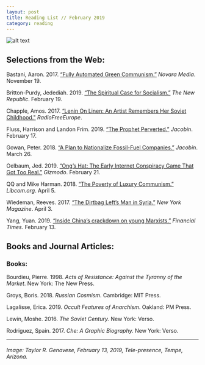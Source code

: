 ```yaml
---
layout: post
title: Reading List // February 2019
category: reading
---
```


![alt text](https://trgenovese.github.io/blog/images/feb19reading.jpg)

## Selections from the Web:
Bastani, Aaron. 2017. [“Fully Automated Green Communism.”](https://novaramedia.com/2017/11/19/fully-automated-green-communism/) *Novara Media*. November 19.

Britton-Purdy, Jedediah. 2019. [“The Spiritual Case for Socialism.”](https://newrepublic.com/article/153024/spiritual-case-socialism-martin-hagglund-book-review) *The New Republic*. February 19.

Chapple, Amos. 2017. [“Lenin On Linen: An Artist Remembers Her Soviet Childhood."](https://www.rferl.org/a/28707684.html?fbclid=IwAR0aq1Eohd7cphUmET7Hluo6VfmYHtIv26fZ8RFRhF-t6S4uQF1UjLA4c3U) *RadioFreeEurope*.

Fluss, Harrison and Landon Frim. 2019. [“The Prophet Perverted.”](https://www.jacobinmag.com/2019/02/trotsky-show-netflix-antisemitism-stalin?fbclid=IwAR3jP0FVVm61EZdKK0Y0O4b7W8j_t0eiH64iASWKUYRIiXI3zafGcv9OkpU) *Jacobin*. February 17.

Gowan, Peter. 2018. [“A Plan to Nationalize Fossil-Fuel Companies.”](https://www.jacobinmag.com/2018/03/nationalize-fossil-fuel-companies-climate-change) *Jacobin*. March 26.

Oelbaum, Jed. 2019. [“Ong’s Hat: The Early Internet Conspiracy Game That Got Too Real.”](https://gizmodo.com/ongs-hat-the-early-internet-conspiracy-game-that-got-t-1832229488) *Gizmodo*. February 21.

QQ and Mike Harman. 2018. [“The Poverty of Luxury Communism.”](https://libcom.org/blog/poverty-luxury-communism-05042018) *Libcom.org*. April 5.

Wiedeman, Reeves. 2017. [“The Dirtbag Left’s Man in Syria.”](http://nymag.com/intelligencer/2017/04/brace-belden-pisspiggranddad-syria-isis.html) *New York Magazine*. April 3.

Yang, Yuan. 2019. [“Inside China’s crackdown on young Marxists.”](https://www.ft.com/content/fd087484-2f23-11e9-8744-e7016697f225?fbclid=IwAR2BsyNi-cx7AFZ2CR1SBR3p6moLRtWuEmjgUv-5PJfZY9BzziypZa541zs#comments-anchor) *Financial Times*. February 13.

## Books and Journal Articles:

### Books:
Bourdieu, Pierre. 1998. *Acts of Resistance: Against the Tyranny of the Market*. New York: The New Press.

Groys, Boris. 2018. *Russian Cosmism*. Cambridge: MIT Press.

Lagalisse, Erica. 2019. *Occult Features of Anarchism*. Oakland: PM Press.

Lewin, Moshe. 2016. *The Soviet Century.* New York: Verso.

Rodriguez, Spain. 2017. *Che: A Graphic Biography.* New York: Verso.
___
###### Image: Taylor R. Genovese, February 13, 2019, Tele-presence, Tempe, Arizona.
